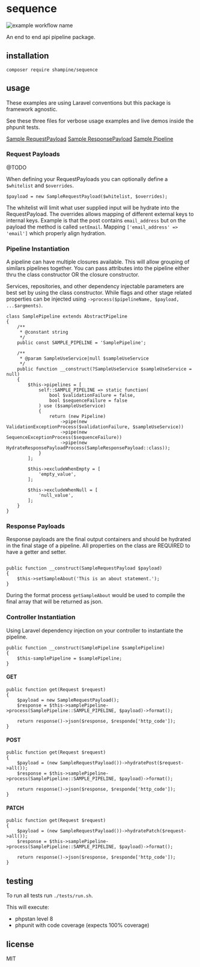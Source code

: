 # sequence
![example workflow name](https://github.com/shampine/sequence/workflows/Sequence%20Build/badge.svg)

An end to end api pipeline package.

## installation

`composer require shampine/sequence`

## usage

These examples are using Laravel conventions but this package is framework agnostic.

See these three files for verbose usage examples and live demos inside the phpunit tests.

[Sample RequestPayload](https://github.com/shampine/sequence/blob/master/tests/Sample/SampleRequestPayload.php)
[Sample ResponsePayload](https://github.com/shampine/sequence/blob/master/tests/Sample/SampleResponsePayload.php)
[Sample Pipeline](https://github.com/shampine/sequence/blob/master/tests/Sample/SamplePipeline.php)

### Request Payloads

@TODO

When defining your RequestPayloads you can optionally define a `$whitelist` and `$overrides`.

```
$payload = new SampleRequestPayload($whitelist, $overrides);
```

The whitelist will limit what user supplied input will be hydrate into the RequestPayload. The overrides allows mapping
of different external keys to internal keys. Example is that the post contains `email_address` but on the payload the 
method is called `setEmail`. Mapping `['email_address' => 'email']` which properly align hydration.


### Pipeline Instantiation

A pipeline can have multiple closures available. This will allow grouping of similars pipelines together. You can
pass attributes into the pipeline either thru the class constructor OR the closure constructor.

Services, repositories, and other dependency injectable parameters are best set by using the class constructor. While
flags and other stage related properties can be injected using `->process($pipelineName, $payload, ...$argments)`.

```
class SamplePipeline extends AbstractPipeline
{
    /**
     * @constant string
     */
    public const SAMPLE_PIPELINE = 'SamplePipeline';

    /**
     * @param SampleUseService|null $sampleUseService
     */
    public function __construct(?SampleUseService $sampleUseService = null)
    {
        $this->pipelines = [
            self::SAMPLE_PIPELINE => static function(
                bool $validationFailure = false,
                bool $sequenceFailure = false
            ) use ($sampleUseService)
            {
                return (new Pipeline)
                    ->pipe(new ValidationExceptionProcess($validationFailure, $sampleUseService))
                    ->pipe(new SequenceExceptionProcess($sequenceFailure))
                    ->pipe(new HydrateResponsePayloadProcess(SampleResponsePayload::class));
            }
        ];

        $this->excludeWhenEmpty = [
            'empty_value',
        ];

        $this->excludeWhenNull = [
            'null_value',
        ];
    }
}
```

### Response Payloads

Response payloads are the final output containers and should be hydrated in the final stage of a pipeline. All properties
on the class are REQUIRED to have a getter and setter.

```

public function __construct(SampleRequestPayload $payload)
{
    $this->setSampleAbout('This is an about statement.');
}
```

During the format process `getSampleAbout` would be used to compile the final array that will be returned as json.


### Controller Instantiation

Using Laravel dependency injection on your controller to instantiate the pipeline.

```
public function __construct(SamplePipeline $samplePipeline)
{
    $this-samplePipeline = $samplePipeline;
}
```

#### GET
```
public function get(Request $request)
{
    $payload = new SampleRequestPayload();
    $response = $this->samplePipeline->process(SamplePipeline::SAMPLE_PIPELINE, $payload)->format();

    return response()->json($response, $responde['http_code']);
}
```

#### POST
```
public function get(Request $request)
{
    $payload = (new SampleRequestPayload())->hydratePost($request->all());
    $response = $this->samplePipeline->process(SamplePipeline::SAMPLE_PIPELINE, $payload)->format();

    return response()->json($response, $responde['http_code']);
}
```

#### PATCH
```
public function get(Request $request)
{
    $payload = (new SampleRequestPayload())->hydratePatch($request->all());
    $response = $this->samplePipeline->process(SamplePipeline::SAMPLE_PIPELINE, $payload)->format();

    return response()->json($response, $responde['http_code']);
}
```

## testing

To run all tests run `./tests/run.sh`.

This will execute:

 - phpstan level 8
 - phpunit with code coverage (expects 100% coverage)

## license

MIT
